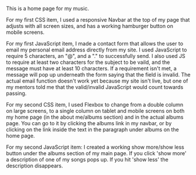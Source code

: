 This is a home page for my music.

For my first CSS item, I used a responsive Navbar at the top of my page that adjusts with all screen sizes, and has a working hamburger button on mobile screens.

For my first JavaScript item, I made a contact form that allows the user to email my personal email address directly from my site. I used JavaScript to require 5 characters, an "@", and a "." to successfully send. I also used JS to require at least two characters for the subject to be vaild, and the message must have at least 10 characters. If a requirement isn't met, a message will pop up underneath the form saying that the field is invalid. The actual email function doesn't work yet because my site isn't live, but one of my mentors told me that the valid/invalid JavaScript would count towards passing.

For my second CSS item, I used Flexbox to change from a double column on large screens, to a single column on tablet and mobile screens on both my home page (in the about me/albums section) and in the actual albums page. You can go to it by clicking the albums link in my navbar, or by clicking on the link inside the text in the paragraph under albums on the home page.

For my second JavaScript item: I created a working show more/show less button under the albums section of my main page. If you click 'show more' a description of one of my songs pops up. If you hit 'show less' the description disappears.